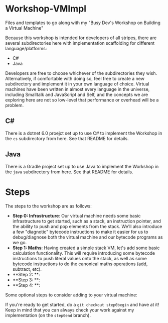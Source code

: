 # Workshop-VMImpl
Files and templates to go along with my "Busy Dev's Workshop on Building a Virtual Machine"

Because this workshop is intended for developers of all stripes, there are several subdirectories here with implementation scaffolding for different language/platforms:

* C#
* Java

Developers are free to choose whichever of the subdirectories they wish. Alternatively, if comfortable with doing so, feel free to create a new subdirectory and implement it in your own language of choice. Virtual machines have been written in almost every language in the universe, including Smalltalk and JavaScript and Self, and the concepts we are exploring here are not so low-level that performance or overhead will be a problem.

## C#
There is a dotnet 6.0 proejct set up to use C# to implement the Workshop in the `cs` subdirectory from here. See that README for details.

## Java
There is a Gradle project set up to use Java to implement the Workshop in the `java` subdirectory from here. See that README for details.

# Steps
The steps to the workshop are as follows:

* **Step 0: Infrastructure**: Our virtual machine needs some basic infrastructure to get started, such as a stack, an instruction pointer, and the ability to push and pop elements from the stack. We'll also introduce a few "diagnotic" bytecode instructions to make it easier for us to debug/diagnose both the virtual machine and our bytecode programs as we go.
* **Step 1: Maths**: Having created a simple stack VM, let's add some basic calculation functionality. This will require introducing some bytecode instructions to push literal values onto the stack, as well as some bytecode instructions to do the canonical maths operations (add, subtract, etc).
* **Step 2: **:
* **Step 3: **:
* **Step 4: **:

Some optional steps to consider adding to your virtual machine:

If you're ready to get started, do a `git checkout step0begin` and have at it! Keep in mind that you can always check your work against my implementation (on the `step0end` branch).
